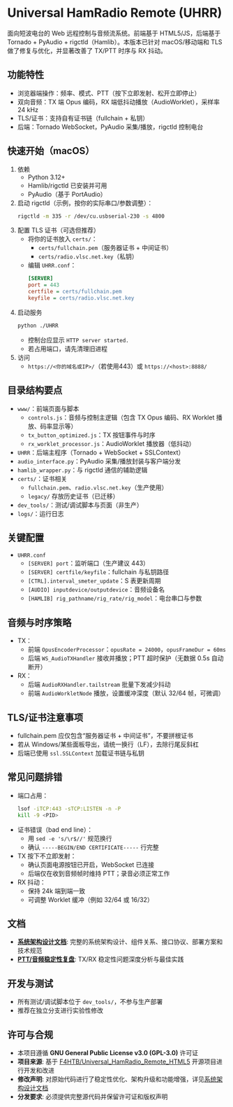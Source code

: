 # Universal HamRadio Remote (UHRR)

面向短波电台的 Web 远程控制与音频流系统。前端基于 HTML5/JS，后端基于 Tornado + PyAudio + rigctld（Hamlib）。本版本已针对 macOS/移动端和 TLS 做了修复与优化，并显著改善了 TX/PTT 时序与 RX 抖动。

## 功能特性
- 浏览器端操作：频率、模式、PTT（按下立即发射、松开立即停止）
- 双向音频：TX 端 Opus 编码，RX 端低抖动播放（AudioWorklet），采样率 24 kHz
- TLS/证书：支持自有证书链（fullchain + 私钥）
- 后端：Tornado WebSocket，PyAudio 采集/播放，rigctld 控制电台

## 快速开始（macOS）
1. 依赖
   - Python 3.12+
   - Hamlib/rigctld 已安装并可用
   - PyAudio（基于 PortAudio）
2. 启动 rigctld（示例，按你的实际串口/参数调整）：
   ```bash
   rigctld -m 335 -r /dev/cu.usbserial-230 -s 4800
   ```
3. 配置 TLS 证书（可选但推荐）
   - 将你的证书放入 `certs/`：
     - `certs/fullchain.pem`（服务器证书 + 中间证书）
     - `certs/radio.vlsc.net.key`（私钥）
   - 编辑 `UHRR.conf`：
     ```ini
     [SERVER]
     port = 443
     certfile = certs/fullchain.pem
     keyfile = certs/radio.vlsc.net.key
     ```
4. 启动服务
   ```bash
   python ./UHRR
   ```
   - 控制台应显示 `HTTP server started.`
   - 若占用端口，请先清理旧进程
5. 访问
   - `https://<你的域名或IP>/`（若使用443）或 `https://<host>:8888/`

## 目录结构要点
- `www/`：前端页面与脚本
  - `controls.js`：音频与控制主逻辑（包含 TX Opus 编码、RX Worklet 播放、码率显示等）
  - `tx_button_optimized.js`：TX 按钮事件与时序
  - `rx_worklet_processor.js`：AudioWorklet 播放器（低抖动）
- `UHRR`：后端主程序（Tornado + WebSocket + SSLContext）
- `audio_interface.py`：PyAudio 采集/播放封装与客户端分发
- `hamlib_wrapper.py`：与 rigctld 通信的辅助逻辑
- `certs/`：证书相关
  - `fullchain.pem`、`radio.vlsc.net.key`（生产使用）
  - `legacy/` 存放历史证书（已迁移）
- `dev_tools/`：测试/调试脚本与页面（非生产）
- `logs/`：运行日志

## 关键配置
- `UHRR.conf`
  - `[SERVER] port`：监听端口（生产建议 443）
  - `[SERVER] certfile/keyfile`：fullchain 与私钥路径
  - `[CTRL].interval_smeter_update`：S 表更新周期
  - `[AUDIO] inputdevice/outputdevice`：音频设备名
  - `[HAMLIB] rig_pathname/rig_rate/rig_model`：电台串口与参数

## 音频与时序策略
- TX：
  - 前端 `OpusEncoderProcessor`：`opusRate = 24000`，`opusFrameDur = 60ms`
  - 后端 `WS_AudioTXHandler` 接收并播放；PTT 超时保护（无数据 0.5s 自动断开）
- RX：
  - 后端 `AudioRXHandler.tailstream` 批量下发减少抖动
  - 前端 `AudioWorkletNode` 播放，设置缓冲深度（默认 32/64 帧，可微调）

## TLS/证书注意事项
- fullchain.pem 应仅包含“服务器证书 + 中间证书”，不要拼根证书
- 若从 Windows/某些面板导出，请统一换行（LF），去除行尾反斜杠
- 后端已使用 `ssl.SSLContext` 加载证书链与私钥

## 常见问题排错
- 端口占用：
  ```bash
  lsof -iTCP:443 -sTCP:LISTEN -n -P
  kill -9 <PID>
  ```
- 证书错误（bad end line）：
  - 用 `sed -e 's/\r$//'` 规范换行
  - 确认 `-----BEGIN/END CERTIFICATE-----` 行完整
- TX 按下不立即发射：
  - 确认页面电源按钮已开启，WebSocket 已连接
  - 后端仅在收到音频帧时维持 PTT；录音必须正常工作
- RX 抖动：
  - 保持 24k 端到端一致
  - 可调整 Worklet 缓冲（例如 32/64 或 16/32）

## 文档
- **[系统架构设计文档](docs/System_Architecture_Design.md)**: 完整的系统架构设计、组件关系、接口协议、部署方案和技术规范
- **[PTT/音频稳定性复盘](docs/PTT_Audio_Postmortem_and_Best_Practices.md)**: TX/RX 稳定性问题深度分析与最佳实践

## 开发与测试
- 所有测试/调试脚本位于 `dev_tools/`，不参与生产部署
- 推荐在独立分支进行实验性修改

## 许可与合规
- 本项目遵循 **GNU General Public License v3.0 (GPL-3.0)** 许可证
- **项目来源**: 基于 [F4HTB/Universal_HamRadio_Remote_HTML5](https://github.com/F4HTB/Universal_HamRadio_Remote_HTML5) 开源项目进行开发和改进
- **修改声明**: 对原始代码进行了稳定性优化、架构升级和功能增强，详见[系统架构设计文档](docs/System_Architecture_Design.md#142-项目来源声明)
- **分发要求**: 必须提供完整源代码并保留许可证和版权声明


